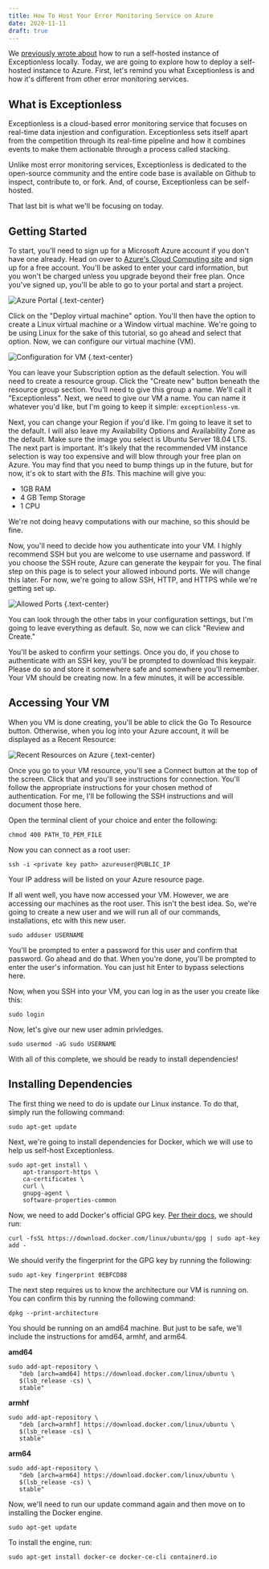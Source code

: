 ```yaml
---
title: How To Host Your Error Monitoring Service on Azure
date: 2020-11-11
draft: true
---
```

    
We [previously wrote about](https://exceptionless.com/news/2020/2020-09-30-how-to-self-host-your-error-monitoring-service/) how to run a self-hosted instance of Exceptionless locally. Today, we are going to explore how to deploy a self-hosted instance to Azure. First, let's remind you what Exceptionless is and how it's different from other error monitoring services. 

## What is Exceptionless  

Exceptionless is a cloud-based error monitoring service that focuses on real-time data injestion and configuration. Exceptionless sets itself apart from the competition through its real-time pipeline and how it combines events to make them actionable through a process called stacking. 

Unlike most error monitoring services, Exceptionless is dedicated to the open-source community and the entire code base is available on Github to inspect, contribute to, or fork. And, of course, Exceptionless can be self-hosted. 

That last bit is what we'll be focusing on today. 

## Getting Started  

To start, you'll need to sign up for a Microsoft Azure account if you don't have one already. Head on over to [Azure's Cloud Computing site](https://azure.microsoft.com/en-us/) and sign up for a free account. You'll be asked to enter your card information, but you won't be charged unless you upgrade beyond their free plan. Once you've signed up, you'll be able to go to your portal and start a project.

![Azure Portal](quickstart.png) {.text-center}

Click on the "Deploy virtual machine" option. You'll then have the option to create a Linux virtual machine or a Window virtual machine. We're going to be using Linux for the sake of this tutorial, so go ahead and select that option. Now, we can configure our virtual machine (VM). 

![Configuration for VM](configuration.png) {.text-center} 

You can leave your Subscription option as the default selection. You will need to create a resource group. Click the "Create new" button beneath the resource group section. You'll need to give this group a name. We'll call it "Exceptionless". Next, we need to give our VM a name. You can name it whatever you'd like, but I'm going to keep it simple: `exceptionless-vm`.

Next, you can change your Region if you'd like. I'm going to leave it set to the default. I will also leave my Availability Options and Availability Zone as the default. Make sure the image you select is Ubuntu Server 18.04 LTS. The next part is important. It's likely that the recommended VM instance selection is way too expensive and will blow through your free plan on Azure. You may find that you need to bump things up in the future, but for now, it's ok to start with the *B1s*. This machine will give you: 

* 1GB RAM
* 4 GB Temp Storage 
* 1 CPU  

We're not doing heavy computations with our machine, so this should be fine. 

Now, you'll need to decide how you authenticate into your VM. I highly recommend SSH but you are welcome to use username and password. If you choose the SSH route, Azure can generate the keypair for you. The final step on this page is to select your allowed inbound ports. We will change this later. For now, we're going to allow SSH, HTTP, and HTTPS while we're getting set up. 

![Allowed Ports](ports.png) {.text-center} 

You can look through the other tabs in your configuration settings, but I'm going to leave everything as default. So, now we can click "Review and Create."

You'll be asked to confirm your settings. Once you do, if you chose to authenticate with an SSH key, you'll be prompted to download this keypair. Please do so and store it somewhere safe and somewhere you'll remember. Your VM should be creating now. In a few minutes, it will be accessible. 

## Accessing Your VM  

When you VM is done creating, you'll be able to click the Go To Resource button. Otherwise, when you log into your Azure account, it will be displayed as a Recent Resource: 

![Recent Resources on Azure](resources.png) {.text-center} 

Once you go to your VM resource, you'll see a Connect button at the top of the screen. Click that and you'll see instructions for connection. You'll follow the appropriate instructions for your chosen method of authentication. For me, I'll be following the SSH instructions and will document those here. 

Open the terminal client of your choice and enter the following: 

`chmod 400 PATH_TO_PEM_FILE` 

Now you can connect as a root user: 

`ssh -i <private key path> azureuser@PUBLIC_IP`

Your IP address will be listed on your Azure resource page. 

If all went well, you have now accessed your VM. However, we are accessing our machines as the root user. This isn't the best idea. So, we're going to create a new user and we will run all of our commands, installations, etc with this new user. 

`sudo adduser USERNAME`  

You'll be prompted to enter a password for this user and confirm that password. Go ahead and do that. When you're done, you'll be prompted to enter the user's information. You can just hit Enter to bypass selections here. 

Now, when you SSH into your VM, you can log in as the user you create like this: 

`sudo login`

Now, let's give our new user admin privledges. 

`sudo usermod -aG sudo USERNAME`

With all of this complete, we should be ready to install dependencies!

## Installing Dependencies  

The first thing we need to do is update our Linux instance. To do that, simply run the following command: 

`sudo apt-get update` 

Next, we're going to install dependencies for Docker, which we will use to help us self-host Exceptionless. 

```
sudo apt-get install \
    apt-transport-https \
    ca-certificates \
    curl \
    gnupg-agent \
    software-properties-common
```

Now, we need to add Docker's official GPG key. [Per their docs](https://docs.docker.com/engine/install/ubuntu/), we should run: 

`curl -fsSL https://download.docker.com/linux/ubuntu/gpg | sudo apt-key add -`

We should verify the fingerprint for the GPG key by running the following: 

`sudo apt-key fingerprint 0EBFCD88` 

The next step requires us to know the architecture our VM is running on. You can confirm this by running the following command: 

`dpkg --print-architecture`  

You should be running on an amd64 machine. But just to be safe, we'll include the instructions for amd64, armhf, and arm64.

**amd64**

```
sudo add-apt-repository \
   "deb [arch=amd64] https://download.docker.com/linux/ubuntu \
   $(lsb_release -cs) \
   stable"
```

**armhf**  

```
sudo add-apt-repository \
   "deb [arch=armhf] https://download.docker.com/linux/ubuntu \
   $(lsb_release -cs) \
   stable"
```

**arm64**  

```
sudo add-apt-repository \
   "deb [arch=arm64] https://download.docker.com/linux/ubuntu \
   $(lsb_release -cs) \
   stable"
```

Now, we'll need to run our update command again and then move on to installing the Docker engine. 

`sudo apt-get update` 

To install the engine, run: 

`sudo apt-get install docker-ce docker-ce-cli containerd.io`

